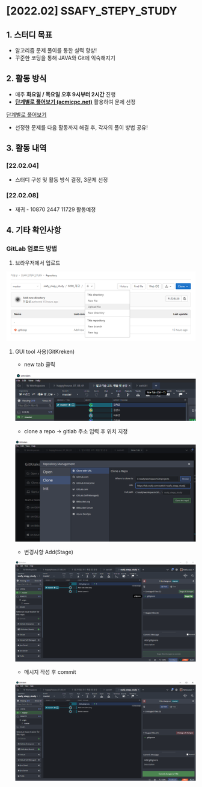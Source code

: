 # [2022.02] SSAFY_STEPY_STUDY

## 1. 스터디 목표

- 알고리즘 문제 풀이를 통한 실력 향상!
- 꾸준한 코딩을 통해 JAVA와 Git에 익숙해지기

## 2. 활동 방식

- 매주 **화요일 / 목요일 오후 9시부터 2시간** 진행
- [**단계별로 풀어보기 (acmicpc.net)**](https://www.acmicpc.net/step)  활용하여 문제 선정

[단계별로 풀어보기](https://www.acmicpc.net/step)

- 선정한 문제를 다음 활동까지 해결 후, 각자의 풀이 방법 공유!

## 3. 활동 내역

### [22.02.04]

- 스터디 구성 및 활동 방식 결정, 3문제 선정

### [22.02.08]

- 재귀 - 10870 2447 11729 활동예정

## 4. 기타 확인사항

### GitLab 업로드 방법

1. 브라우저에서 업로드

![Untitled](README/Untitled.png)

1. GUI tool 사용(GitKreken)
    - new tab 클릭
    
    ![Untitled](README/Untitled%201.png)
    
    - clone a repo → gitlab 주소 입력 후 위치 지정
    
    ![Untitled](README/Untitled%202.png)
    
    - 변경사항 Add(Stage)
    
    ![Untitled](README/Untitled%203.png)
    
    - 메시지 작성 후 commit
    
    ![Untitled](README/Untitled%204.png)